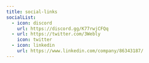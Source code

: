 ```yaml
---
title: social-links
socialList:
  - icon: discord
    url: https://discord.gg/K77rwjCFQq
  - url: https://twitter.com/3Webly
    icon: twitter
  - icon: linkedin
    url: https://www.linkedin.com/company/86343187/
---
```

